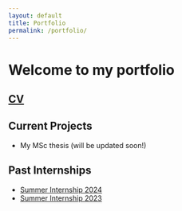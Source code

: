 ```yaml
---
layout: default
title: Portfolio
permalink: /portfolio/
---
```


# Welcome to my portfolio

## [CV](CaptChup.github.io/assets/academic/curriculum_vitae.pdf)

## Current Projects
* My MSc thesis (will be updated soon!)

## Past Internships
* [Summer Internship 2024](assets/academic/summer_internship_report_c_l_srinivas_2024_signed_with_ack.pdf)
* [Summer Internship 2023](assets/academic/summer_internship_report.pdf)

